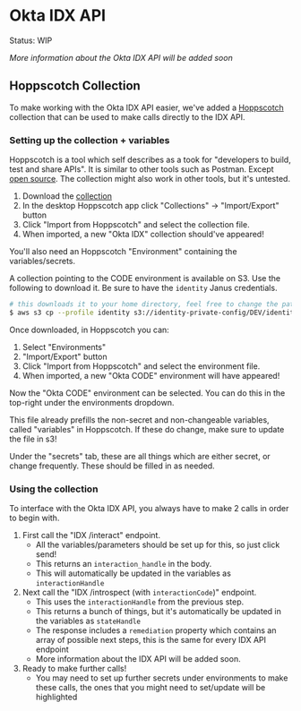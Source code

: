 # Okta IDX API

Status: WIP

_More information about the Okta IDX API will be added soon_

## Hoppscotch Collection

To make working with the Okta IDX API easier, we've added a [Hoppscotch](https://hoppscotch.com/) collection that can be used to make calls directly to the IDX API.

### Setting up the collection + variables

Hoppscotch is a tool which self describes as a took for "developers to build, test and share APIs". It is similar to other tools such as Postman. Except [open source](https://github.com/hoppscotch/hoppscotch).
The collection might also work in other tools, but it's untested.

1. Download the [collection](./okta_idx_hoppscotch_collection.json)
2. In the desktop Hoppscotch app click "Collections" -> "Import/Export" button
3. Click "Import from Hoppscotch" and select the collection file.
4. When imported, a new "Okta IDX" collection should've appeared!

You'll also need an Hoppscotch "Environment" containing the variables/secrets.

A collection pointing to the CODE environment is available on S3. Use the following to download it. Be sure to have the `identity` Janus credentials.

```sh
# this downloads it to your home directory, feel free to change the path if needed e.g. to your downloads folder
$ aws s3 cp --profile identity s3://identity-private-config/DEV/identity-gateway/okta_code_environment_hoppscotch.json ~/okta_code_environment_hoppscotch.json
```

Once downloaded, in Hoppscotch you can:

1. Select "Environments"
2. "Import/Export" button
3. Click "Import from Hoppscotch" and select the environment file.
4. When imported, a new "Okta CODE" environment will have appeared!

Now the "Okta CODE" environment can be selected. You can do this in the top-right under the environments dropdown.

This file already prefills the non-secret and non-changeable variables, called "variables" in Hoppscotch. If these do change, make sure to update the file in s3!

Under the "secrets" tab, these are all things which are either secret, or change frequently. These should be filled in as needed.

### Using the collection

To interface with the Okta IDX API, you always have to make 2 calls in order to begin with.

1. First call the "IDX /interact" endpoint.
   - All the variables/parameters should be set up for this, so just click send!
   - This returns an `interaction_handle` in the body.
   - This will automatically be updated in the variables as `interactionHandle`
2. Next call the "IDX /introspect (with `interactionCode`)" endpoint.
   - This uses the `interactionHandle` from the previous step.
   - This returns a bunch of things, but it's automatically be updated in the variables as `stateHandle`
   - The response includes a `remediation` property which contains an array of possible next steps, this is the same for every IDX API endpoint
   - More information about the IDX API will be added soon.
3. Ready to make further calls!
   - You may need to set up further secrets under environments to make these calls, the ones that you might need to set/update will be highlighted
